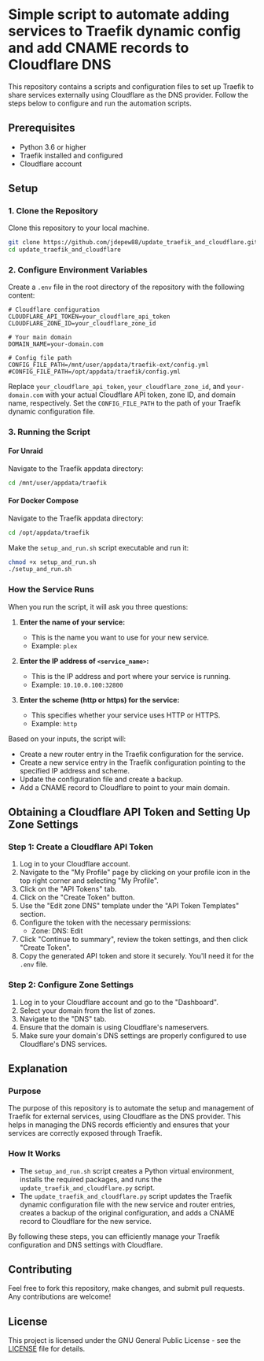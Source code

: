 
# Simple script to automate adding services to Traefik dynamic config and add CNAME records to Cloudflare DNS

This repository contains a scripts and configuration files to set up Traefik to share services externally using Cloudflare as the DNS provider. Follow the steps below to configure and run the automation scripts.

## Prerequisites

- Python 3.6 or higher
- Traefik installed and configured
- Cloudflare account

## Setup

### 1. Clone the Repository

Clone this repository to your local machine.

```bash
git clone https://github.com/jdepew88/update_traefik_and_cloudflare.git
cd update_traefik_and_cloudflare
```

### 2. Configure Environment Variables

Create a `.env` file in the root directory of the repository with the following content:

```dotenv
# Cloudflare configuration
CLOUDFLARE_API_TOKEN=your_cloudflare_api_token
CLOUDFLARE_ZONE_ID=your_cloudflare_zone_id

# Your main domain
DOMAIN_NAME=your-domain.com

# Config file path
CONFIG_FILE_PATH=/mnt/user/appdata/traefik-ext/config.yml
#CONFIG_FILE_PATH=/opt/appdata/traefik/config.yml 
```

Replace `your_cloudflare_api_token`, `your_cloudflare_zone_id`, and `your-domain.com` with your actual Cloudflare API token, zone ID, and domain name, respectively. Set the `CONFIG_FILE_PATH` to the path of your Traefik dynamic configuration file.

### 3. Running the Script

#### For Unraid

Navigate to the Traefik appdata directory:

```bash
cd /mnt/user/appdata/traefik
```

#### For Docker Compose

Navigate to the Traefik appdata directory:

```bash
cd /opt/appdata/traefik
```

Make the `setup_and_run.sh` script executable and run it:

```bash
chmod +x setup_and_run.sh
./setup_and_run.sh
```

### How the Service Runs

When you run the script, it will ask you three questions:

1. **Enter the name of your service:** 
   - This is the name you want to use for your new service.
   - Example: `plex`

2. **Enter the IP address of `<service_name>`:**
   - This is the IP address and port where your service is running.
   - Example: `10.10.0.100:32800`

3. **Enter the scheme (http or https) for the service:**
   - This specifies whether your service uses HTTP or HTTPS.
   - Example: `http`

Based on your inputs, the script will:
- Create a new router entry in the Traefik configuration for the service.
- Create a new service entry in the Traefik configuration pointing to the specified IP address and scheme.
- Update the configuration file and create a backup.
- Add a CNAME record to Cloudflare to point to your main domain.

## Obtaining a Cloudflare API Token and Setting Up Zone Settings

### Step 1: Create a Cloudflare API Token

1. Log in to your Cloudflare account.
2. Navigate to the "My Profile" page by clicking on your profile icon in the top right corner and selecting "My Profile".
3. Click on the "API Tokens" tab.
4. Click on the "Create Token" button.
5. Use the "Edit zone DNS" template under the "API Token Templates" section.
6. Configure the token with the necessary permissions:
   - Zone: DNS: Edit
7. Click "Continue to summary", review the token settings, and then click "Create Token".
8. Copy the generated API token and store it securely. You'll need it for the `.env` file.

### Step 2: Configure Zone Settings

1. Log in to your Cloudflare account and go to the "Dashboard".
2. Select your domain from the list of zones.
3. Navigate to the "DNS" tab.
4. Ensure that the domain is using Cloudflare's nameservers.
5. Make sure your domain's DNS settings are properly configured to use Cloudflare's DNS services.

## Explanation

### Purpose

The purpose of this repository is to automate the setup and management of Traefik for external services, using Cloudflare as the DNS provider. This helps in managing the DNS records efficiently and ensures that your services are correctly exposed through Traefik.

### How It Works

- The `setup_and_run.sh` script creates a Python virtual environment, installs the required packages, and runs the `update_traefik_and_cloudflare.py` script.
- The `update_traefik_and_cloudflare.py` script updates the Traefik dynamic configuration file with the new service and router entries, creates a backup of the original configuration, and adds a CNAME record to Cloudflare for the new service.

By following these steps, you can efficiently manage your Traefik configuration and DNS settings with Cloudflare.

## Contributing

Feel free to fork this repository, make changes, and submit pull requests. Any contributions are welcome!

## License

This project is licensed under the GNU General Public License - see the [LICENSE](LICENSE) file for details.
